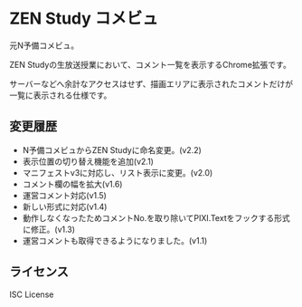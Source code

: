 # ZEN Study コメビュ
元N予備コメビュ。

ZEN Studyの生放送授業において、コメント一覧を表示するChrome拡張です。

サーバーなどへ余計なアクセスはせず、描画エリアに表示されたコメントだけが一覧に表示される仕様です。

## 変更履歴
- N予備コメビュからZEN Studyに命名変更。(v2.2)
- 表示位置の切り替え機能を追加(v2.1)
- マニフェストv3に対応し、リスト表示に変更。(v2.0)
- コメント欄の幅を拡大(v1.6)
- 運営コメント対応(v1.5)
- 新しい形式に対応(v1.4)
- 動作しなくなったためコメントNo.を取り除いてPIXI.Textをフックする形式に修正。(v1.3)
- 運営コメントも取得できるようになりました。(v1.1)


## ライセンス

ISC License